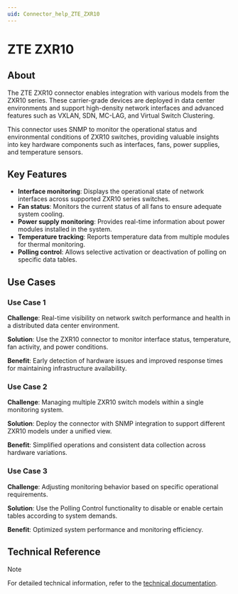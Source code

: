 ```yaml
---
uid: Connector_help_ZTE_ZXR10
---
```


# ZTE ZXR10

## About

The ZTE ZXR10 connector enables integration with various models from the ZXR10 series. These carrier-grade devices are deployed in data center environments and support high-density network interfaces and advanced features such as VXLAN, SDN, MC-LAG, and Virtual Switch Clustering.

This connector uses SNMP to monitor the operational status and environmental conditions of ZXR10 switches, providing valuable insights into key hardware components such as interfaces, fans, power supplies, and temperature sensors.

## Key Features

- **Interface monitoring**: Displays the operational state of network interfaces across supported ZXR10 series switches.
- **Fan status**: Monitors the current status of all fans to ensure adequate system cooling.
- **Power supply monitoring**: Provides real-time information about power modules installed in the system.
- **Temperature tracking**: Reports temperature data from multiple modules for thermal monitoring.
- **Polling control**: Allows selective activation or deactivation of polling on specific data tables.

## Use Cases

### Use Case 1

**Challenge**: Real-time visibility on network switch performance and health in a distributed data center environment.

**Solution**: Use the ZXR10 connector to monitor interface status, temperature, fan activity, and power conditions.

**Benefit**: Early detection of hardware issues and improved response times for maintaining infrastructure availability.

### Use Case 2

**Challenge**: Managing multiple ZXR10 switch models within a single monitoring system.

**Solution**: Deploy the connector with SNMP integration to support different ZXR10 models under a unified view.

**Benefit**: Simplified operations and consistent data collection across hardware variations.

### Use Case 3

**Challenge**: Adjusting monitoring behavior based on specific operational requirements.

**Solution**: Use the Polling Control functionality to disable or enable certain tables according to system demands.

**Benefit**: Optimized system performance and monitoring efficiency.

## Technical Reference

> [!NOTE]
> For detailed technical information, refer to the [technical documentation](xref:Connector_help_ZTE_ZXR10_Technical).
